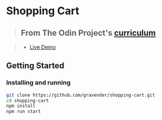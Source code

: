 # Shopping Cart

> ## From The Odin Project's [curriculum](https://www.theodinproject.com/lessons/node-path-javascript-shopping-cart)

> - [Live Demo](https://gravender.github.io/shopping-cart/)

## Getting Started

### Installing and running

```bash
git clone https://github.com/gravender/shopping-cart.git
cd shopping-cart
npm install
npm run start
```
